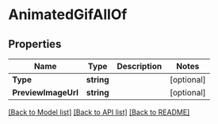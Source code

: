 # AnimatedGifAllOf

## Properties

Name | Type | Description | Notes
------------ | ------------- | ------------- | -------------
**Type** | **string** |  | [optional] 
**PreviewImageUrl** | **string** |  | [optional] 

[[Back to Model list]](../README.md#documentation-for-models) [[Back to API list]](../README.md#documentation-for-api-endpoints) [[Back to README]](../README.md)


